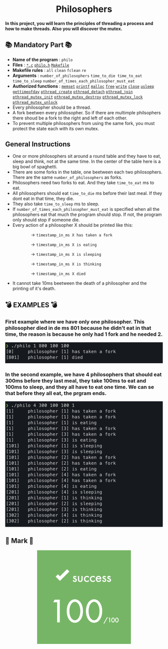 <h1 align="center">Philosophers</h1>

#### In this project, you will learn the principles of threading a process and how to make threads. Also you will discover the mutex. 

## 📚 Mandatory Part 📚

- **Name of the program** : `philo`
- **Files** : [`*.c`](./src) [`philo.h`](./includes/philo.h) [`Makefile`](./Makefile)
- **Makefile rules** : `all` `clean` `fclean` `re`
- **Arguments** : `number_of_philosophers` `time_to_die time_to_eat` `time_to_sleep` `number_of_times_each_philosopher_must_eat`
- **Authorized functions** : [`memset`](https://www.tutorialspoint.com/c_standard_library/c_function_memset.htm) [`printf`](https://en.wikipedia.org/wiki/Printf_format_string) [`malloc`](https://man7.org/linux/man-pages/man3/free.3.html) [`free`](https://man7.org/linux/man-pages/man3/free.3.html) [`write`](https://man7.org/linux/man-pages/man2/write.2.html) [`close`](https://linux.die.net/man/2/close) [`usleep`](https://man7.org/linux/man-pages/man3/usleep.3.html) [`gettimeofday`](https://man7.org/linux/man-pages/man2/settimeofday.2.html) [`pthread_create`](https://man7.org/linux/man-pages/man3/pthread_create.3.html) [`pthread_detach`](https://man7.org/linux/man-pages/man3/pthread_detach.3.html) [`pthread_join`](https://man7.org/linux/man-pages/man3/pthread_join.3.html) [`pthread_mutex_init`](https://man7.org/linux/man-pages/man3/pthread_mutex_init.3p.html) [`pthread_mutex_destroy`](https://man7.org/linux/man-pages/man3/pthread_mutex_destroy.3p.html) [`pthread_mutex_lock`](https://man7.org/linux/man-pages/man3/pthread_mutex_lock.3p.html) [`pthread_mutex_unlock`](https://man7.org/linux/man-pages/man3/pthread_mutex_lock.3p.html)
- Every philosopher should be a thread.
- A fork beetwen every philosopher. So if there are multimple philsophers there shoud be a fork to the right and left of each other.
- To prevent multiple philosophers from using the same fork, you must protect the state each with its own mutex.

## General Instructions

- One or more philosophers sit around a round table and they have to eat, sleep and think, not at the same time. In the center of the table here is a big bowl of spaghetti.
- There are some forks in the table, one beetween each two philosophers. There are the same `number_of_philosophers` as forks. 
- Philosophers need two forks to eat. And they take `time_to_eat` ms to eat.
- All philosophers should eat `time_to_die` ms before their last meal. If they dont eat in that time, they die.
- They also take `time_to_sleep` ms to sleep.
- If `number_of_times_each_philosopher_must_eat` is specified when all the philosophers eat that much the program should stop. If not, the program only should stop if someone die.
- Every action of a philosopher X should be printed like this:

⠀⠀⠀⠀⠀⠀⠀⠀-> `timestamp_in_ms X has taken a fork`

⠀⠀⠀⠀⠀⠀⠀⠀-> `timestamp_in_ms X is eating`

⠀⠀⠀⠀⠀⠀⠀⠀-> `timestamp_in_ms X is sleeping`

⠀⠀⠀⠀⠀⠀⠀⠀-> `timestamp_in_ms X is thinking`

⠀⠀⠀⠀⠀⠀⠀⠀-> `timestamp_in_ms X died`

- It cannot take 10ms beetween the death of a philosopher and the printing of it's death.

## 💣 EXAMPLES 💣

### First example where we have only one philosopher. This philosopher died in de ms 801 because he didn't eat in that time, the reason is because he only had 1 fork and he needed 2.

<p align="center">
  <a align="center">
    <img src="./Addings/Example_1.png">
  </a>
</p>

### In the second example, we have 4 philosophers that should eat 300ms before they last meal, they take 100ms to eat and 100ms to sleep, and they all have to eat one time. We can se that before they all eat, the prgram ends.

<p align="center">
  <a align="center">
    <img src="./Addings/Example_2.png">
  </a>
</p>

## 💯 Mark 💯

<p align="center">
  <a align="center">
    <img src="./Addings/Mark.png">
  </a>
</p>
